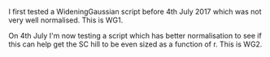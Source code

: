 I first tested a WideningGaussian script before 4th July 2017 which was 
not very well normalised. This is WG1.


On 4th July I'm now testing a script which has 
better normalisation to see if this can help get the SC hill to be even 
sized as a function of r. This is WG2.

